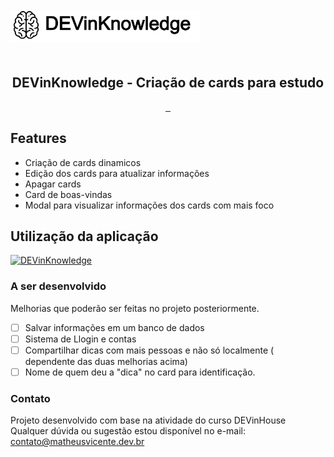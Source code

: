 <div id="container" style="height:100px;line-height:100px;">
<img src="assets/img/dik.jpg" alt="" style="vertical-align:middle;max-height:50%;">
</div>

<p align="center">
 <h2 align="center">DEVinKnowledge - Criação de cards para estudo</h2>
</p>
  <p align="center">
    <a href="">
      <img src="https://img.shields.io/badge/HTML-239120?style=for-the-badge&logo=html5&logoColor=white" alt="">
    </a>
    <a href="">
      <img src="https://img.shields.io/badge/CSS-239120?&style=for-the-badge&logo=css3&logoColor=white" alt="">
    </a>
    <a href="">
      <img src="https://img.shields.io/badge/JavaScript-F7DF1E?style=for-the-badge&logo=javascript&logoColor=black" alt="">
    </a>
  </p>

## Features

- Criação de cards dinamicos
- Edição dos cards para atualizar informações
- Apagar cards
- Card de boas-vindas
- Modal para visualizar informações dos cards com mais foco

## Utilização da aplicação

[![DEVinKnowledge](https://yt-embed.herokuapp.com/embed?v=tY8XnIGZq2c)](https://www.youtube.com/watch?v=tY8XnIGZq2c "DEVinKnowledge")

### A ser desenvolvido

Melhorias que poderão ser feitas no projeto posteriormente.

- [ ] Salvar informações em um banco de dados
- [ ] Sistema de Llogin e contas
- [ ] Compartilhar dicas com mais pessoas e não só localmente ( dependente das duas melhorias acima)
- [ ] Nome de quem deu a "dica" no card para identificação.

### Contato
Projeto desenvolvido com base na atividade do curso DEVinHouse
Qualquer dúvida ou sugestão estou disponível no e-mail:
<a href="mailto:contato@matheusvicente.dev.br?subject=Questions" title=""> contato@matheusvicente.dev.br</a>
